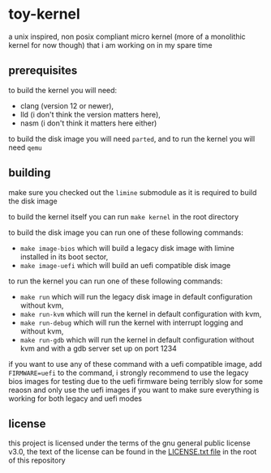 # toy-kernel

a unix inspired, non posix compliant micro kernel (more of a monolithic kernel for now though) that i am working on in my spare time

## prerequisites

to build the kernel you will need:

- clang (version 12 or newer),
- lld (i don't think the version matters here),
- nasm (i don't think it matters here either)

to build the disk image you will need `parted`, and to run the kernel you will need `qemu`

## building

make sure you checked out the `limine` submodule as it is required to build the disk image

to build the kernel itself you can run `make kernel` in the root directory

to build the disk image you can run one of these following commands:

- `make image-bios` which will build a legacy disk image with limine installed in its boot sector,
- `make image-uefi` which will build an uefi compatible disk image

to run the kernel you can run one of these following commands:

- `make run` which will run the legacy disk image in default configuration without kvm,
- `make run-kvm` which will run the kernel in default configuration with kvm,
- `make run-debug` which will run the kernel with interrupt logging and without kvm,
- `make run-gdb` which will run the kernel in default configuration without kvm and with a gdb server set up on port 1234

if you want to use any of these command with a uefi compatible image, add `FIRMWARE=uefi` to the command, i strongly
recommend to use the legacy bios images for testing due to the uefi firmware being terribly slow for some reaosn and
only use the uefi images if you want to make sure everything is working for both legacy and uefi modes

## license

this project is licensed under the terms of the gnu general public license v3.0, the text of the
license can be found in the [LICENSE.txt file](LICENSE.txt) in the root of this repository
